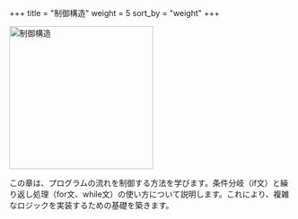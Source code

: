 +++
title = "制御構造"
weight = 5
sort_by = "weight"
+++

<img src="https://i.imgur.com/WqeLxlW.png" alt="制御構造" width="256">

この章は、プログラムの流れを制御する方法を学びます。条件分岐（if文）と繰り返し処理（for文、while文）の使い方について説明します。これにより、複雑なロジックを実装するための基礎を築きます。
